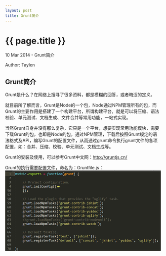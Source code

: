 ```yaml
---
layout: post
title: Grunt简介
---
```


{{ page.title }}
=================

<p class="meta">10 Mar 2014 - Grunt简介</p>
<p class="meta">Author: Taylen</p>

<h2>Grunt简介</h2>

<p>
	Grunt是什么？在网络上搜寻了很多资料，都是模糊的回答，或者晦涩的定义。
</p>
<p>
	就目前所了解而言，Grunt是Node的一个包，Node通过NPM管理所有的包，而Grunt的主要作用是搭建了一个构建平台，所谓构建平台，就是可以将压缩、语法校验、单元测试、文档生成、文件合并等常用功能，一站式实现。
</p>
<p>
	当然Grunt自身并没有那么复杂，它只是一个平台，想要实现常用功能模块，需要下载Grunt的包，也即是Node的包，通过NPM管理，下载后按照Grunt规定的语法格式及API，编写Grunt的配置文件，从而通过grunt命令执行grunt文件的各项配置，如：合并、压缩、校验、单元测试、文档生成等。
</p>
<p>
	Grunt的安装及使用，可以参考Grunt中文网：<a href="http://gruntjs.cn/" target="_blank">http://gruntjs.cn/</a>
</p>
<p>
	Grunt的执行需要配置文件，命名为：Gruntfile.js：
	<img src="./images/grunt/grunt_gruntjs.png" width="auto" height="auto" />
</p>


